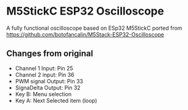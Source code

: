 # M5StickC ESP32 Oscilloscope

A fully functional oscilloscope based on ESp32 M5StickC 
ported from https://github.com/botofancalin/M5Stack-ESP32-Oscilloscope

## Changes from original
- Channel 1 Input: Pin 25
- Channel 2 input: Pin 36
- PWM signal Output: Pin 33
- SignaDelta Output: Pin 32
- Key B: Menu selection
- Key A: Next Selected item (loop)

